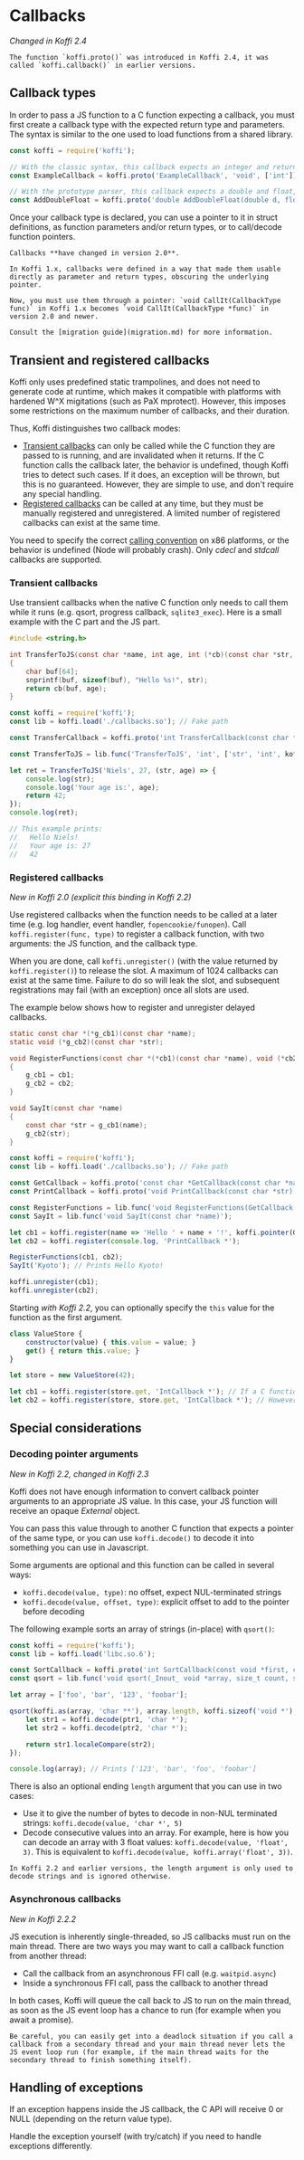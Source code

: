 # Callbacks

*Changed in Koffi 2.4*

```{note}
The function `koffi.proto()` was introduced in Koffi 2.4, it was called `koffi.callback()` in earlier versions.
```

## Callback types

In order to pass a JS function to a C function expecting a callback, you must first create a callback type with the expected return type and parameters. The syntax is similar to the one used to load functions from a shared library.

```js
const koffi = require('koffi');

// With the classic syntax, this callback expects an integer and returns nothing
const ExampleCallback = koffi.proto('ExampleCallback', 'void', ['int']);

// With the prototype parser, this callback expects a double and float, and returns the sum as a double
const AddDoubleFloat = koffi.proto('double AddDoubleFloat(double d, float f)');
```

Once your callback type is declared, you can use a pointer to it in struct definitions, as function parameters and/or return types, or to call/decode function pointers.

```{note}
Callbacks **have changed in version 2.0**.

In Koffi 1.x, callbacks were defined in a way that made them usable directly as parameter and return types, obscuring the underlying pointer.

Now, you must use them through a pointer: `void CallIt(CallbackType func)` in Koffi 1.x becomes `void CallIt(CallbackType *func)` in version 2.0 and newer.

Consult the [migration guide](migration.md) for more information.
```

## Transient and registered callbacks

Koffi only uses predefined static trampolines, and does not need to generate code at runtime, which makes it compatible with platforms with hardened W^X migitations (such as PaX mprotect). However, this imposes some restrictions on the maximum number of callbacks, and their duration.

Thus, Koffi distinguishes two callback modes:

- [Transient callbacks](#transient-callbacks) can only be called while the C function they are passed to is running, and are invalidated when it returns. If the C function calls the callback later, the behavior is undefined, though Koffi tries to detect such cases. If it does, an exception will be thrown, but this is no guaranteed. However, they are simple to use, and don't require any special handling.
- [Registered callbacks](#registered-callbacks) can be called at any time, but they must be manually registered and unregistered. A limited number of registered callbacks can exist at the same time.

You need to specify the correct [calling convention](functions.md#calling-conventions) on x86 platforms, or the behavior is undefined (Node will probably crash). Only *cdecl* and *stdcall* callbacks are supported.

### Transient callbacks

Use transient callbacks when the native C function only needs to call them while it runs (e.g. qsort, progress callback, `sqlite3_exec`). Here is a small example with the C part and the JS part.

```c
#include <string.h>

int TransferToJS(const char *name, int age, int (*cb)(const char *str, int age))
{
    char buf[64];
    snprintf(buf, sizeof(buf), "Hello %s!", str);
    return cb(buf, age);
}
```

```js
const koffi = require('koffi');
const lib = koffi.load('./callbacks.so'); // Fake path

const TransferCallback = koffi.proto('int TransferCallback(const char *str, int age)');

const TransferToJS = lib.func('TransferToJS', 'int', ['str', 'int', koffi.pointer(TransferCallback)]);

let ret = TransferToJS('Niels', 27, (str, age) => {
    console.log(str);
    console.log('Your age is:', age);
    return 42;
});
console.log(ret);

// This example prints:
//   Hello Niels!
//   Your age is: 27
//   42
```

### Registered callbacks

*New in Koffi 2.0 (explicit this binding in Koffi 2.2)*

Use registered callbacks when the function needs to be called at a later time (e.g. log handler, event handler, `fopencookie/funopen`). Call `koffi.register(func, type)` to register a callback function, with two arguments: the JS function, and the callback type.

When you are done, call `koffi.unregister()` (with the value returned by `koffi.register()`) to release the slot. A maximum of 1024 callbacks can exist at the same time. Failure to do so will leak the slot, and subsequent registrations may fail (with an exception) once all slots are used.

The example below shows how to register and unregister delayed callbacks.

```c
static const char *(*g_cb1)(const char *name);
static void (*g_cb2)(const char *str);

void RegisterFunctions(const char *(*cb1)(const char *name), void (*cb2)(const char *str))
{
    g_cb1 = cb1;
    g_cb2 = cb2;
}

void SayIt(const char *name)
{
    const char *str = g_cb1(name);
    g_cb2(str);
}
```

```js
const koffi = require('koffi');
const lib = koffi.load('./callbacks.so'); // Fake path

const GetCallback = koffi.proto('const char *GetCallback(const char *name)');
const PrintCallback = koffi.proto('void PrintCallback(const char *str)');

const RegisterFunctions = lib.func('void RegisterFunctions(GetCallback *cb1, PrintCallback *cb2)');
const SayIt = lib.func('void SayIt(const char *name)');

let cb1 = koffi.register(name => 'Hello ' + name + '!', koffi.pointer(GetCallback));
let cb2 = koffi.register(console.log, 'PrintCallback *');

RegisterFunctions(cb1, cb2);
SayIt('Kyoto'); // Prints Hello Kyoto!

koffi.unregister(cb1);
koffi.unregister(cb2);
```

Starting *with Koffi 2.2*, you can optionally specify the `this` value for the function as the first argument.

```js
class ValueStore {
    constructor(value) { this.value = value; }
    get() { return this.value; }
}

let store = new ValueStore(42);

let cb1 = koffi.register(store.get, 'IntCallback *'); // If a C function calls cb1 it will fail because this will be undefined
let cb2 = koffi.register(store, store.get, 'IntCallback *'); // However in this case, this will match the store object
```

## Special considerations

### Decoding pointer arguments

*New in Koffi 2.2, changed in Koffi 2.3*

Koffi does not have enough information to convert callback pointer arguments to an appropriate JS value. In this case, your JS function will receive an opaque *External* object.

You can pass this value through to another C function that expects a pointer of the same type, or you can use `koffi.decode()` to decode it into something you can use in Javascript.

Some arguments are optional and this function can be called in several ways:

- `koffi.decode(value, type)`: no offset, expect NUL-terminated strings
- `koffi.decode(value, offset, type)`: explicit offset to add to the pointer before decoding

The following example sorts an array of strings (in-place) with `qsort()`:

```js
const koffi = require('koffi');
const lib = koffi.load('libc.so.6');

const SortCallback = koffi.proto('int SortCallback(const void *first, const void *second)');
const qsort = lib.func('void qsort(_Inout_ void *array, size_t count, size_t size, SortCallback *cb)');

let array = ['foo', 'bar', '123', 'foobar'];

qsort(koffi.as(array, 'char **'), array.length, koffi.sizeof('void *'), (ptr1, ptr2) => {
    let str1 = koffi.decode(ptr1, 'char *');
    let str2 = koffi.decode(ptr2, 'char *');

    return str1.localeCompare(str2);
});

console.log(array); // Prints ['123', 'bar', 'foo', 'foobar']
```

There is also an optional ending `length` argument that you can use in two cases:

- Use it to give the number of bytes to decode in non-NUL terminated strings: `koffi.decode(value, 'char *', 5)`
- Decode consecutive values into an array. For example, here is how you can decode an array with 3 float values: `koffi.decode(value, 'float', 3)`. This is equivalent to `koffi.decode(value, koffi.array('float', 3))`.

```{note}
In Koffi 2.2 and earlier versions, the length argument is only used to decode strings and is ignored otherwise.
```

### Asynchronous callbacks

*New in Koffi 2.2.2*

JS execution is inherently single-threaded, so JS callbacks must run on the main thread. There are two ways you may want to call a callback function from another thread:

- Call the callback from an asynchronous FFI call (e.g. `waitpid.async`)
- Inside a synchronous FFI call, pass the callback to another thread

In both cases, Koffi will queue the call back to JS to run on the main thread, as soon as the JS event loop has a chance to run (for example when you await a promise).

```{warning}
Be careful, you can easily get into a deadlock situation if you call a callback from a secondary thread and your main thread never lets the JS event loop run (for example, if the main thread waits for the secondary thread to finish something itself).
```

## Handling of exceptions

If an exception happens inside the JS callback, the C API will receive 0 or NULL (depending on the return value type).

Handle the exception yourself (with try/catch) if you need to handle exceptions differently.
